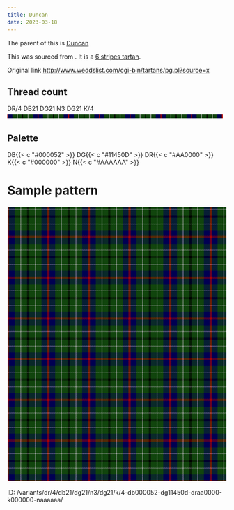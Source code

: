 ```yaml
---
title: Duncan
date: 2023-03-18
---
```

The parent of this is [Duncan](/tartans/dr/4/db21/dg21/n3/dg21/k/4/)


This was sourced from <no value>.  It is a [6 stripes tartan](/stripes/stripes6/).

Original link http://www.weddslist.com/cgi-bin/tartans/pg.pl?source=x

## Thread count
DR/4 DB21 DG21 N3 DG21 K/4
![Sett](sett.png)

## Palette
DB{{< c "#000052" >}} DG{{< c "#11450D" >}} DR{{< c "#AA0000" >}} K{{< c "#000000" >}} N{{< c "#AAAAAA" >}}

# Sample pattern

![Tartan detail](tartan.png "DR/4 DB21 DG21 N3 DG21 K/4 tartan")

ID: /variants/dr/4/db21/dg21/n3/dg21/k/4-db000052-dg11450d-draa0000-k000000-naaaaaa/